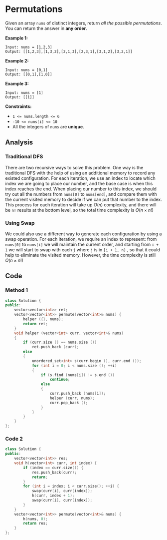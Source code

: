 # Permutations

Given an array `nums` of distinct integers, return *all the possible permutations*. You can return the answer in **any order**.

 

**Example 1:**

```
Input: nums = [1,2,3]
Output: [[1,2,3],[1,3,2],[2,1,3],[2,3,1],[3,1,2],[3,2,1]]
```

**Example 2:**

```
Input: nums = [0,1]
Output: [[0,1],[1,0]]
```

**Example 3:**

```
Input: nums = [1]
Output: [[1]]
```

 

**Constraints:**

- `1 <= nums.length <= 6`
- `-10 <= nums[i] <= 10`
- All the integers of `nums` are **unique**.

## Analysis

### Traditional DFS

There are two recursive ways to solve this problem. One way is the traditional DFS with the help of using an additional memory to record any existed configuration. For each iteration, we use an index to locate which index we are going to place our number, and the base case is when this index reaches the end. When placing our number to this index, we should try out all the numbers from `nums[0]` to `nums[end]`, and compare them with the current visited memory to decide if we can put that number to the index. This process for each iteration will take up $O(n)$ complexity, and there will be `n!` results at the bottom level, so the total time complexity is $O(n \times n!)$

### Using Swap

We could also use a different way to generate each configuration by using a swap operation. For each iteration, we require an index to represent: from `nums[0]` to `nums[i]` we will maintain the current order, and starting from `i + 1` we will start to swap with each `j` where `j` is in `[i + 1, n)` , so that it could help to eliminate the visited memory. However, the time complexity is still $O(n \times n!)$

## Code

### Method 1

```c++
class Solution {
public:
    vector<vector<int>> ret;
    vector<vector<int>> permute(vector<int>& nums) {
        helper ({}, nums);
        return ret;
    }
    void helper (vector<int> curr, vector<int>& nums)
    {
        if (curr.size () == nums.size ())
            ret.push_back (curr);
        else
        {
            unordered_set<int> s(curr.begin (), curr.end ());
            for (int i = 0; i < nums.size (); ++i)
            {
                if (s.find (nums[i]) != s.end ())
                    continue;
                else
                {
                    curr.push_back (nums[i]);
                    helper (curr, nums);
                    curr.pop_back ();
                }
            }
        }
    }
};
```

### Code 2

```c++
class Solution {
public:
    vector<vector<int>> res;
    void h(vector<int> curr, int index) {
        if (index == curr.size()) {
            res.push_back(curr);
            return;
        }
        for (int i = index; i < curr.size(); ++i) {
            swap(curr[i], curr[index]);
            h(curr, index + 1);
            swap(curr[i], curr[index]);
        }
    }
    vector<vector<int>> permute(vector<int>& nums) {
        h(nums, 0);
        return res;
    }
};
```



